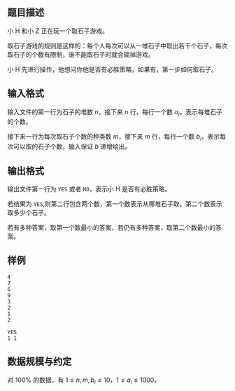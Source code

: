 ## 题目描述

小 H 和小 Z 正在玩一个取石子游戏。

取石子游戏的规则是这样的：每个人每次可以从一堆石子中取出若干个石子，每次取石子的个数有限制，谁不能取石子时就会输掉游戏。

小 H 先进行操作，他想问你他是否有必胜策略，如果有，第一步如何取石子。

## 输入格式

输入文件的第一行为石子的堆数 $n$，接下来 $n$ 行，每行一个数 $a_i$，表示每堆石子的个数。

接下来一行为每次取石子个数的种类数 $m$，接下来 $m$ 行，每行一个数 $b_i$，表示每次可以取的石子个数，输入保证 $b$ 递增给出。

## 输出格式

输出文件第一行为 `YES` 或者 `NO`，表示小 H 是否有必胜策略。

若结果为 `YES`,则第二行包含两个数，第一个数表示从哪堆石子取，第二个数表示取多少个石子。

若有多种答案，取第一个数最小的答案，若仍有多种答案，取第二个数最小的答案。

## 样例

```input1
4
7
6
9
3
2
1
2
```
```output1
YES
1 1
```

## 数据规模与约定

对 $100\%$ 的数据，有 $1\le n,m,b_i\le10$，$1\le a_i\le1000$。

